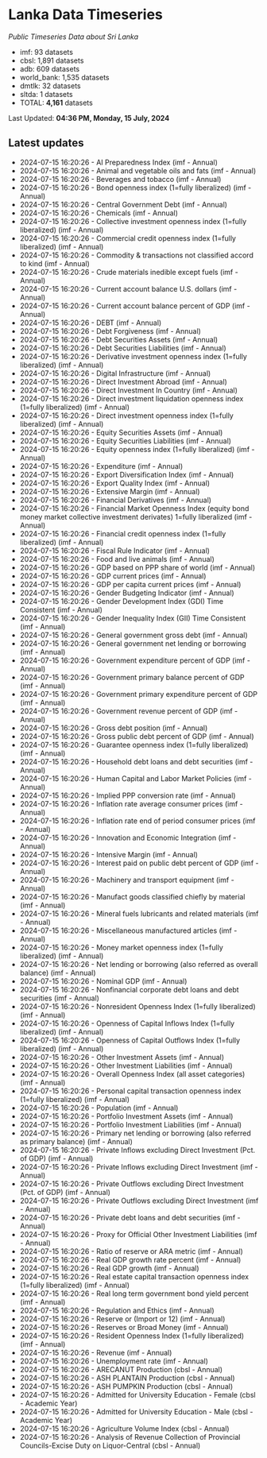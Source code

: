 # Lanka Data Timeseries
*Public Timeseries Data about Sri Lanka*

* imf: 93 datasets
* cbsl: 1,891 datasets
* adb: 609 datasets
* world_bank: 1,535 datasets
* dmtlk: 32 datasets
* sltda: 1 datasets
* TOTAL: **4,161** datasets

Last Updated: **04:36 PM, Monday, 15 July, 2024**

## Latest updates

* 2024-07-15 16:20:26 - AI Preparedness Index (imf - Annual)
* 2024-07-15 16:20:26 - Animal and vegetable oils and fats (imf - Annual)
* 2024-07-15 16:20:26 - Beverages and tobacco (imf - Annual)
* 2024-07-15 16:20:26 - Bond openness index (1=fully liberalized) (imf - Annual)
* 2024-07-15 16:20:26 - Central Government Debt (imf - Annual)
* 2024-07-15 16:20:26 - Chemicals (imf - Annual)
* 2024-07-15 16:20:26 - Collective investment openness index (1=fully liberalized) (imf - Annual)
* 2024-07-15 16:20:26 - Commercial credit openness index (1=fully liberalized) (imf - Annual)
* 2024-07-15 16:20:26 - Commodity & transactions not classified accord to kind (imf - Annual)
* 2024-07-15 16:20:26 - Crude materials inedible except fuels (imf - Annual)
* 2024-07-15 16:20:26 - Current account balance U.S. dollars (imf - Annual)
* 2024-07-15 16:20:26 - Current account balance percent of GDP (imf - Annual)
* 2024-07-15 16:20:26 - DEBT (imf - Annual)
* 2024-07-15 16:20:26 - Debt Forgiveness (imf - Annual)
* 2024-07-15 16:20:26 - Debt Securities Assets (imf - Annual)
* 2024-07-15 16:20:26 - Debt Securities Liabilities (imf - Annual)
* 2024-07-15 16:20:26 - Derivative investment openness index (1=fully liberalized) (imf - Annual)
* 2024-07-15 16:20:26 - Digital Infrastructure (imf - Annual)
* 2024-07-15 16:20:26 - Direct Investment Abroad (imf - Annual)
* 2024-07-15 16:20:26 - Direct Investment In Country (imf - Annual)
* 2024-07-15 16:20:26 - Direct investment liquidation openness index (1=fully liberalized) (imf - Annual)
* 2024-07-15 16:20:26 - Direct investment openness index (1=fully liberalized) (imf - Annual)
* 2024-07-15 16:20:26 - Equity Securities Assets (imf - Annual)
* 2024-07-15 16:20:26 - Equity Securities Liabilities (imf - Annual)
* 2024-07-15 16:20:26 - Equity openness index (1=fully liberalized) (imf - Annual)
* 2024-07-15 16:20:26 - Expenditure (imf - Annual)
* 2024-07-15 16:20:26 - Export Diversification Index (imf - Annual)
* 2024-07-15 16:20:26 - Export Quality Index (imf - Annual)
* 2024-07-15 16:20:26 - Extensive Margin (imf - Annual)
* 2024-07-15 16:20:26 - Financial Derivatives (imf - Annual)
* 2024-07-15 16:20:26 - Financial Market Openness Index (equity bond money market collective investment derivates) 1=fully liberalized (imf - Annual)
* 2024-07-15 16:20:26 - Financial credit openness index (1=fully liberalized) (imf - Annual)
* 2024-07-15 16:20:26 - Fiscal Rule Indicator (imf - Annual)
* 2024-07-15 16:20:26 - Food and live animals (imf - Annual)
* 2024-07-15 16:20:26 - GDP based on PPP share of world (imf - Annual)
* 2024-07-15 16:20:26 - GDP current prices (imf - Annual)
* 2024-07-15 16:20:26 - GDP per capita current prices (imf - Annual)
* 2024-07-15 16:20:26 - Gender Budgeting Indicator (imf - Annual)
* 2024-07-15 16:20:26 - Gender Development Index (GDI) Time Consistent (imf - Annual)
* 2024-07-15 16:20:26 - Gender Inequality Index (GII) Time Consistent (imf - Annual)
* 2024-07-15 16:20:26 - General government gross debt (imf - Annual)
* 2024-07-15 16:20:26 - General government net lending or borrowing (imf - Annual)
* 2024-07-15 16:20:26 - Government expenditure percent of GDP (imf - Annual)
* 2024-07-15 16:20:26 - Government primary balance percent of GDP (imf - Annual)
* 2024-07-15 16:20:26 - Government primary expenditure percent of GDP (imf - Annual)
* 2024-07-15 16:20:26 - Government revenue percent of GDP (imf - Annual)
* 2024-07-15 16:20:26 - Gross debt position (imf - Annual)
* 2024-07-15 16:20:26 - Gross public debt percent of GDP (imf - Annual)
* 2024-07-15 16:20:26 - Guarantee openness index (1=fully liberalized) (imf - Annual)
* 2024-07-15 16:20:26 - Household debt loans and debt securities (imf - Annual)
* 2024-07-15 16:20:26 - Human Capital and Labor Market Policies (imf - Annual)
* 2024-07-15 16:20:26 - Implied PPP conversion rate (imf - Annual)
* 2024-07-15 16:20:26 - Inflation rate average consumer prices (imf - Annual)
* 2024-07-15 16:20:26 - Inflation rate end of period consumer prices (imf - Annual)
* 2024-07-15 16:20:26 - Innovation and Economic Integration (imf - Annual)
* 2024-07-15 16:20:26 - Intensive Margin (imf - Annual)
* 2024-07-15 16:20:26 - Interest paid on public debt percent of GDP (imf - Annual)
* 2024-07-15 16:20:26 - Machinery and transport equipment (imf - Annual)
* 2024-07-15 16:20:26 - Manufact goods classified chiefly by material (imf - Annual)
* 2024-07-15 16:20:26 - Mineral fuels lubricants and related materials (imf - Annual)
* 2024-07-15 16:20:26 - Miscellaneous manufactured articles (imf - Annual)
* 2024-07-15 16:20:26 - Money market openness index (1=fully liberalized) (imf - Annual)
* 2024-07-15 16:20:26 - Net lending or borrowing (also referred as overall balance) (imf - Annual)
* 2024-07-15 16:20:26 - Nominal GDP (imf - Annual)
* 2024-07-15 16:20:26 - Nonfinancial corporate debt loans and debt securities (imf - Annual)
* 2024-07-15 16:20:26 - Nonresident Openness Index (1=fully liberalized) (imf - Annual)
* 2024-07-15 16:20:26 - Openness of Capital Inflows Index (1=fully liberalized) (imf - Annual)
* 2024-07-15 16:20:26 - Openness of Capital Outflows Index (1=fully liberalized) (imf - Annual)
* 2024-07-15 16:20:26 - Other Investment Assets (imf - Annual)
* 2024-07-15 16:20:26 - Other Investment Liabilities (imf - Annual)
* 2024-07-15 16:20:26 - Overall Openness Index (all asset categories) (imf - Annual)
* 2024-07-15 16:20:26 - Personal capital transaction openness index (1=fully liberalized) (imf - Annual)
* 2024-07-15 16:20:26 - Population (imf - Annual)
* 2024-07-15 16:20:26 - Portfolio Investment Assets (imf - Annual)
* 2024-07-15 16:20:26 - Portfolio Investment Liabilities (imf - Annual)
* 2024-07-15 16:20:26 - Primary net lending or borrowing (also referred as primary balance) (imf - Annual)
* 2024-07-15 16:20:26 - Private Inflows excluding Direct Investment (Pct. of GDP) (imf - Annual)
* 2024-07-15 16:20:26 - Private Inflows excluding Direct Investment (imf - Annual)
* 2024-07-15 16:20:26 - Private Outflows excluding Direct Investment (Pct. of GDP) (imf - Annual)
* 2024-07-15 16:20:26 - Private Outflows excluding Direct Investment (imf - Annual)
* 2024-07-15 16:20:26 - Private debt loans and debt securities (imf - Annual)
* 2024-07-15 16:20:26 - Proxy for Official Other Investment Liabilities (imf - Annual)
* 2024-07-15 16:20:26 - Ratio of reserve or ARA metric (imf - Annual)
* 2024-07-15 16:20:26 - Real GDP growth rate percent (imf - Annual)
* 2024-07-15 16:20:26 - Real GDP growth (imf - Annual)
* 2024-07-15 16:20:26 - Real estate capital transaction openness index (1=fully liberalized) (imf - Annual)
* 2024-07-15 16:20:26 - Real long term government bond yield percent (imf - Annual)
* 2024-07-15 16:20:26 - Regulation and Ethics (imf - Annual)
* 2024-07-15 16:20:26 - Reserve or (Import or 12) (imf - Annual)
* 2024-07-15 16:20:26 - Reserves or Broad Money (imf - Annual)
* 2024-07-15 16:20:26 - Resident Openness Index (1=fully liberalized) (imf - Annual)
* 2024-07-15 16:20:26 - Revenue (imf - Annual)
* 2024-07-15 16:20:26 - Unemployment rate (imf - Annual)
* 2024-07-15 16:20:26 - ARECANUT Production (cbsl - Annual)
* 2024-07-15 16:20:26 - ASH PLANTAIN Production (cbsl - Annual)
* 2024-07-15 16:20:26 - ASH PUMPKIN Production (cbsl - Annual)
* 2024-07-15 16:20:26 - Admitted for University Education - Female (cbsl - Academic Year)
* 2024-07-15 16:20:26 - Admitted for University Education - Male (cbsl - Academic Year)
* 2024-07-15 16:20:26 - Agriculture Volume Index (cbsl - Annual)
* 2024-07-15 16:20:26 - Analysis of Revenue Collection of Provincial Councils-Excise Duty on Liquor-Central (cbsl - Annual)